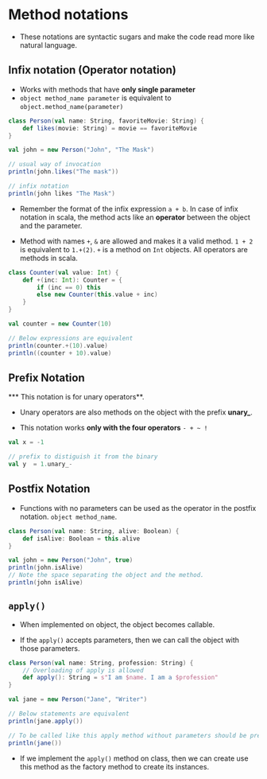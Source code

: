 # Method notations

* These notations are syntactic sugars and make the code read more like natural language.

## Infix notation (Operator notation)

* Works with methods that have **only single parameter**
* `object method_name parameter` is equivalent to `object.method_name(parameter)`

```Scala
class Person(val name: String, favoriteMovie: String) {
    def likes(movie: String) = movie == favoriteMovie
}

val john = new Person("John", "The Mask")

// usual way of invocation
println(john.likes("The mask"))

// infix notation
println(john likes "The Mask")
```

* Remember the format of the infix expression `a + b`. In case of infix notation in scala, the method acts like an **operator** between the object and the parameter.

* Method with names `+`, `&` are allowed and makes it a valid method. `1 + 2` is equivalent to `1.+(2)`. `+` is a method on `Int` objects. All operators are methods in scala.

```Scala
class Counter(val value: Int) {
    def +(inc: Int): Counter = {
        if (inc == 0) this
        else new Counter(this.value + inc)
    }
}

val counter = new Counter(10)

// Below expressions are equivalent
println(counter.+(10).value)
println((counter + 10).value)
```

## Prefix Notation

*** This notation is for unary operators**.

* Unary operators are also methods on the object with the prefix **unary_**.

* This notation works **only with the four operators** `- + ~ !`

```Scala
val x = -1

// prefix to distiguish it from the binary
val y  = 1.unary_-
```

## Postfix Notation

* Functions with no parameters can be used as the operator in the postfix notation. `object method_name`.

```Scala
class Person(val name: String, alive: Boolean) {
    def isAlive: Boolean = this.alive
}

val john = new Person("John", true)
println(john.isAlive)
// Note the space separating the object and the method.
println(john isAlive)
```

## `apply()`

* When implemented on object, the object becomes callable.

* If the `apply()` accepts parameters, then we can call the object with those parameters.

```Scala
class Person(val name: String, profession: String) {
    // Overloading of apply is allowed
    def apply(): String = s"I am $name. I am a $profession"
}

val jane = new Person("Jane", "Writer")

// Below statements are equivalent
println(jane.apply())

// To be called like this apply method without parameters should be present
println(jane())
```

* If we implement the `apply()` method on class, then we can create use this method as the factory method to create its instances.

